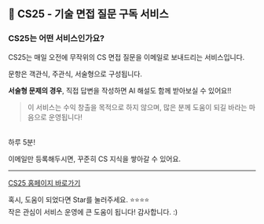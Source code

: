 ## 📨 CS25 - 기술 면접 질문 구독 서비스
### CS25는 어떤 서비스인가요?

CS25는 매일 오전에 무작위의 CS 면접 질문을 이메일로 보내드리는 서비스입니다.

문항은 객관식, 주관식, 서술형으로 구성됩니다.

**서술형 문제의 경우**, 직접 답변을 작성하면 AI 해설도 함께 받아보실 수 있어요!!
> 이 서비스는 수익 창출을 목적으로 하지 않으며, 많은 분께 도움이 되길 바라는 마음으로 운영됩니다!

<br>
하루 5분!

이메일만 등록해두시면, 꾸준히 CS 지식을 쌓아갈 수 있어요.

---

[CS25 홈페이지 바로가기](https://cs25.co.kr/)

혹시, 도움이 되었다면 Star를 눌러주세요. ⭐️⭐️⭐️⭐
<br>
작은 관심이 서비스 운영에 큰 도움이 됩니다! 감사합니다. :)
